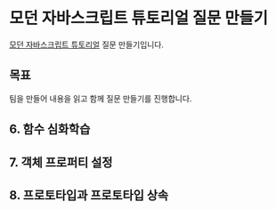 # 모던 자바스크립트 튜토리얼 질문 만들기
[모던 자바스크립트 튜토리얼](https://ko.javascript.info) 질문 만들기입니다.

## 목표
팀을 만들어 내용을 읽고 함께 질문 만들기를 진행합니다.

## 6. 함수 심화학습

## 7. 객체 프로퍼티 설정

## 8. 프로토타입과 프로토타입 상속
